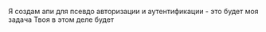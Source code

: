 
Я создам апи для псевдо авторизации и аутентификации - это будет моя задача 
Твоя в этом деле будет 